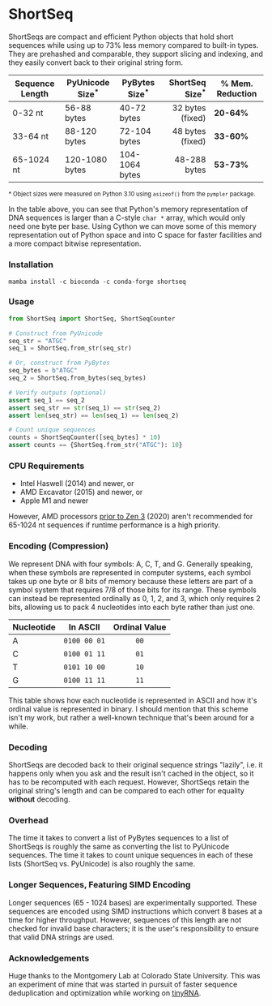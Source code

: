 # ShortSeq

ShortSeqs are compact and efficient Python objects that hold short sequences while using up to 73% less memory compared to built-in types. They are prehashed and comparable, they support slicing and indexing, and they easily convert back to their original string form.

| Sequence Length | PyUnicode Size<sup>*</sup> | PyBytes Size<sup>*</sup> |  ShortSeq Size<sup>*</sup> | % Mem. Reduction |
|-----------------|----------------------------|--------------------------|---------------------------:|------------------|
| 0-32 nt         | 56-88 bytes                | 40-72 bytes              |           32 bytes (fixed) | **20-64%**       |
| 33-64 nt        | 88-120 bytes               | 72-104 bytes             |           48 bytes (fixed) | **33-60%**       |
| 65-1024 nt      | 120-1080 bytes             | 104-1064 bytes           |               48-288 bytes | **53-73%**       |

<sup>* Object sizes were measured on Python 3.10 using `asizeof()` from the `pympler` package.</sup>

In the table above, you can see that Python's memory representation of DNA sequences is larger than a C-style `char *` array, which would only need one byte per base. Using Cython we can move some of this memory representation out of Python space and into C space for faster facilities and a more compact bitwise representation.  


### Installation

```shell
mamba install -c bioconda -c conda-forge shortseq
```


### Usage

```python
from ShortSeq import ShortSeq, ShortSeqCounter

# Construct from PyUnicode
seq_str = "ATGC"
seq_1 = ShortSeq.from_str(seq_str)

# Or, construct from PyBytes
seq_bytes = b"ATGC"
seq_2 = ShortSeq.from_bytes(seq_bytes)

# Verify outputs (optional)
assert seq_1 == seq_2
assert seq_str == str(seq_1) == str(seq_2)
assert len(seq_str) == len(seq_1) == len(seq_2)

# Count unique sequences
counts = ShortSeqCounter([seq_bytes] * 10)
assert counts == {ShortSeq.from_str("ATGC"): 10}
```

### CPU Requirements

- Intel Haswell (2014) and newer, or
- AMD Excavator (2015) and newer, or
- Apple M1 and newer

However, AMD processors [prior to Zen 3](https://en.wikipedia.org/wiki/X86_Bit_manipulation_instruction_set#cite_ref-12) (2020) aren't recommended for 65-1024 nt sequences if runtime performance is a high priority.


### Encoding (Compression)

We represent DNA with four symbols: A, C, T, and G. Generally speaking, when these symbols are represented in computer systems, each symbol takes up one byte or 8 bits of memory because these letters are part of a symbol system that requires 7/8 of those bits for its range. These symbols can instead be represented ordinally as 0, 1, 2, and 3, which only requires 2 bits, allowing us to pack 4 nucleotides into each byte rather than just one.

| Nucleotide | In ASCII     |  Ordinal Value  |
|------------|--------------|:---------------:|
| A          | `0100 00 01` |      `00`       |
| C          | `0100 01 11` |      `01`       |
| T          | `0101 10 00` |      `10`       |
| G          | `0100 11 11` |      `11`       |

This table shows how each nucleotide is represented in ASCII and how it's ordinal value is represented in binary. I should mention that this scheme isn't my work, but rather a well-known technique that's been around for a while.


### Decoding

ShortSeqs are decoded back to their original sequence strings "lazily", i.e. it happens only when you ask and the result isn't cached in the object, so it has to be recomputed with each request. However, ShortSeqs retain the original string's length and can be compared to each other for equality **without** decoding.


### Overhead

The time it takes to convert a list of PyBytes sequences to a list of ShortSeqs is roughly the same as converting the list to PyUnicode sequences. The time it takes to count unique sequences in each of these lists (ShortSeq vs. PyUnicode) is also roughly the same.


### Longer Sequences, Featuring SIMD Encoding

Longer sequences (65 - 1024 bases) are experimentally supported. These sequences are encoded using SIMD instructions which convert 8 bases at a time for higher throughput. However, sequences of this length are not checked for invalid base characters; it is the user's responsibility to ensure that valid DNA strings are used.


### Acknowledgements

Huge thanks to the Montgomery Lab at Colorado State University. This was an experiment of mine that was started in pursuit of faster sequence deduplication and optimization while working on [tinyRNA](https://www.github.com/MontgomeryLab/tinyRNA).
